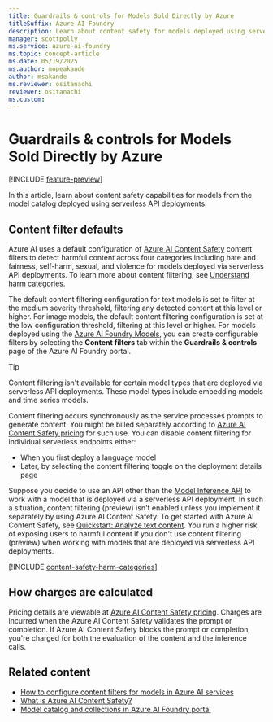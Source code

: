 ```yaml
---
title: Guardrails & controls for Models Sold Directly by Azure 
titleSuffix: Azure AI Foundry
description: Learn about content safety for models deployed using serverless API deployments, using Azure AI Foundry.
manager: scottpolly
ms.service: azure-ai-foundry
ms.topic: concept-article
ms.date: 05/19/2025
ms.author: mopeakande 
author: msakande
ms.reviewer: ositanachi
reviewer: ositanachi
ms.custom: 
---
```


# Guardrails & controls for Models Sold Directly by Azure 

[!INCLUDE [feature-preview](../includes/feature-preview.md)]

In this article, learn about content safety capabilities for models from the model catalog deployed using serverless API deployments.


## Content filter defaults

Azure AI uses a default configuration of [Azure AI Content Safety](/azure/ai-services/content-safety/overview) content filters to detect harmful content across four categories including hate and fairness, self-harm, sexual, and violence for models deployed via serverless API deployments. To learn more about content filtering, see [Understand harm categories](#understand-harm-categories).

The default content filtering configuration for text models is set to filter at the medium severity threshold, filtering any detected content at this level or higher. For image models, the default content filtering configuration is set at the low configuration threshold, filtering at this level or higher. For models deployed using the [Azure AI Foundry Models](../../ai-foundry/model-inference/how-to/configure-content-filters.md), you can create configurable filters by selecting the **Content filters** tab within the **Guardrails & controls** page of the Azure AI Foundry portal.

> [!TIP]
> Content filtering isn't available for certain model types that are deployed via serverless API deployments. These model types include embedding models and time series models.

Content filtering occurs synchronously as the service processes prompts to generate content. You might be billed separately according to [Azure AI Content Safety pricing](https://azure.microsoft.com/pricing/details/cognitive-services/content-safety/) for such use. You can disable content filtering for individual serverless endpoints either:

- When you first deploy a language model
- Later, by selecting the content filtering toggle on the deployment details page

Suppose you decide to use an API other than the [Model Inference API](/azure/ai-studio/reference/reference-model-inference-api) to work with a model that is deployed via a serverless API deployment. In such a situation, content filtering (preview) isn't enabled unless you implement it separately by using Azure AI Content Safety. To get started with Azure AI Content Safety, see [Quickstart: Analyze text content](/azure/ai-services/content-safety/quickstart-text). You run a higher risk of exposing users to harmful content if you don't use content filtering (preview) when working with models that are deployed via serverless API deployments.

[!INCLUDE [content-safety-harm-categories](../includes/content-safety-harm-categories.md)]

## How charges are calculated

Pricing details are viewable at [Azure AI Content Safety pricing](https://azure.microsoft.com/pricing/details/cognitive-services/content-safety/). Charges are incurred when the Azure AI Content Safety validates the prompt or completion. If Azure AI Content Safety blocks the prompt or completion, you're charged for both the evaluation of the content and the inference calls.

## Related content

- [How to configure content filters for models in Azure AI services](../../ai-foundry/model-inference/how-to/configure-content-filters.md)
- [What is Azure AI Content Safety?](../../ai-services/content-safety/overview.md)
- [Model catalog and collections in Azure AI Foundry portal](../how-to/model-catalog-overview.md)
